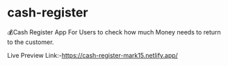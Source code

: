 # cash-register
💰Cash Register App For Users to check how much Money needs to return to the customer.


Live Preview Link:-https://cash-register-mark15.netlify.app/
